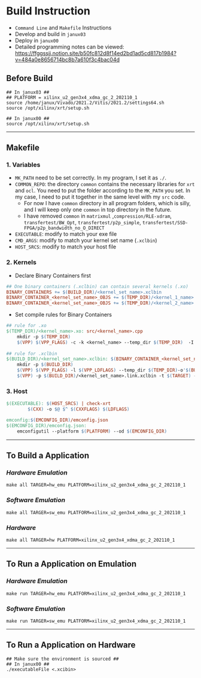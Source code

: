# Build Instruction

- `Command Line` and `Makefile` Instructions
- Develop and build in `janux03`
- Deploy in `janux00`
- Detailed programming notes can be viewed: https://ffggssjj.notion.site/b50fc812d8f14ed2bd1ad5cd817b1984?v=484a0e8656714bc8b7a610f3c4bac04d



## Before Build

```shell
## In janux03 ##
## PLATFORM = xilinx_u2_gen3x4_xdma_gc_2_202110_1
source /home/janux/Vivado/2021.2/Vitis/2021.2/settings64.sh
source /opt/xilinx/xrt/setup.sh

## In janux00 ##
source /opt/xilinx/xrt/setup.sh
```

<hr />

## Makefile

### 1. Variables

- `MK_PATH` need to be set correctly. In my program, I set it as `./`.
- `COMMON_REPO`: the directory `common` contains the necessary libraries for `xrt` and `ocl`. You need to put the folder according to the `MK_PATH` you set. In my case, I need to put it together in the same level with my `src` code. 
  - For now I have `common` directory in all program folders, which is silly, and I will keep only one `common` in top directory in the future. 
  - I have removed `common` in `matrixmul` ,`compression/RLE-xdram`, `transfertest/BW_Opt`, `transfertest/p2p_simple`, `transfertest/SSD-FPGA/p2p_bandwidth_no_O_DIRECT`
- `EXECUTABLE`: modify to match your exe file
- `CMD_ARGS`: modify to match your kernel set name (`.xclbin`)
- `HOST_SRCS`: modify to match your host file

### 2. Kernels

- Declare Binary Containers first

```makefile
## One binary containers (.xclbin) can contain several kernels (.xo)
BINARY_CONTAINERS += $(BUILD_DIR)/<kernel_set_name>.xclbin
BINARY_CONTAINER_<kernel_set_name>_OBJS += $(TEMP_DIR)/<kernel_1_name>.xo
BINARY_CONTAINER_<kernel_set_name>_OBJS += $(TEMP_DIR)/<kernel_2_name>.xo
```

- Set compile rules for Binary Containers

```makefile
## rule for .xo
$(TEMP_DIR)/<kernel_name>.xo: src/<kernel_name>.cpp
	mkdir -p $(TEMP_DIR)
	$(VPP) $(VPP_FLAGS) -c -k <kernel_name> --temp_dir $(TEMP_DIR)  -I'$(<D)' -o'$@' '$<'
	
## rule for .xclbin
$(BUILD_DIR)/<kernel_set_name>.xclbin: $(BINARY_CONTAINER_<kernel_set_name>_OBJS)
	mkdir -p $(BUILD_DIR)
	$(VPP) $(VPP_FLAGS) -l $(VPP_LDFLAGS) --temp_dir $(TEMP_DIR)-o'$(BUILD_DIR)/<kernel_set_name>.link.xclbin' $(+)
	$(VPP) -p $(BUILD_DIR)/<kernel_set_name>.link.xclbin -t $(TARGET) --platform $(PLATFORM) --package.out_dir $(PACKAGE_OUT) -o $(BUILD_DIR)/<kernel_set_name>.xclbin
```

### 3. Host

```makefile
$(EXECUTABLE): $(HOST_SRCS) | check-xrt
		$(CXX) -o $@ $^ $(CXXFLAGS) $(LDFLAGS)

emconfig:$(EMCONFIG_DIR)/emconfig.json
$(EMCONFIG_DIR)/emconfig.json:
	emconfigutil --platform $(PLATFORM) --od $(EMCONFIG_DIR)
```



<hr />

## To Build a Application

### ***Hardware Emulation***

```shell
make all TARGER=hw_emu PLATFORM=xilinx_u2_gen3x4_xdma_gc_2_202110_1
```

### ***Software Emulation***

```shell
make all TARGER=sw_emu PLATFORM=xilinx_u2_gen3x4_xdma_gc_2_202110_1
```

### ***Hardware***

```shell
make all TARGER=hw PLATFORM=xilinx_u2_gen3x4_xdma_gc_2_202110_1
```

<hr />

## To Run a Application on Emulation

### ***Hardware Emulation***

```shell
make run TARGER=hw_emu PLATFORM=xilinx_u2_gen3x4_xdma_gc_2_202110_1 
```

### ***Software Emulation***

```shell
make run TARGER=sw_emu PLATFORM=xilinx_u2_gen3x4_xdma_gc_2_202110_1
```

<hr />

## To Run a Application on Hardware

```shell
## Make sure the environment is sourced ##
## In janux00 ##
./executableFile <.xcibin>
```

